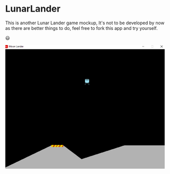 # LunarLander

This is another Lunar Lander game mockup, It's not to be developed by now as there are better things to do,
feel free to fork this app and try yourself.

😃

![Test Image 0](/Moon1.gif)
